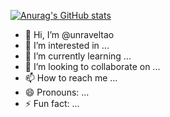 [![Anurag's GitHub stats](https://github-readme-stats.vercel.app/api?username=unravelTao&hide=contribs,prs)](https://github.com/anuraghazra/github-readme-stats)
- 👋 Hi, I’m @unraveltao
- 👀 I’m interested in ...
- 🌱 I’m currently learning ...
- 💞️ I’m looking to collaborate on ...
- 📫 How to reach me ...
- 😄 Pronouns: ...
- ⚡ Fun fact: ...

<!---
unraveltao/unraveltao is a ✨ special ✨ repository because its `README.md` (this file) appears on your GitHub profile.
You can click the Preview link to take a look at your changes.
--->
